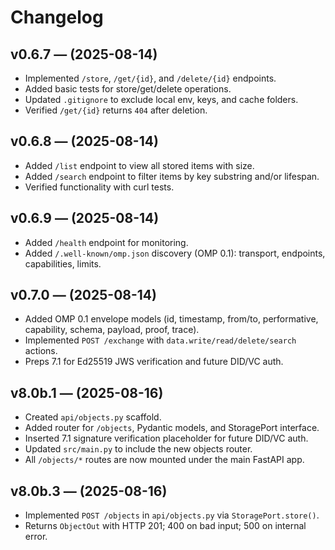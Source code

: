 # Changelog

## v0.6.7 — (2025-08-14)
- Implemented `/store`, `/get/{id}`, and `/delete/{id}` endpoints.
- Added basic tests for store/get/delete operations.
- Updated `.gitignore` to exclude local env, keys, and cache folders.
- Verified `/get/{id}` returns `404` after deletion.
## v0.6.8 — (2025-08-14)
- Added `/list` endpoint to view all stored items with size.
- Added `/search` endpoint to filter items by key substring and/or lifespan.
- Verified functionality with curl tests.
## v0.6.9 — (2025-08-14)
- Added `/health` endpoint for monitoring.
- Added `/.well-known/omp.json` discovery (OMP 0.1): transport, endpoints, capabilities, limits.
## v0.7.0 — (2025-08-14)
- Added OMP 0.1 envelope models (id, timestamp, from/to, performative, capability, schema, payload, proof, trace).
- Implemented `POST /exchange` with `data.write/read/delete/search` actions.
- Preps 7.1 for Ed25519 JWS verification and future DID/VC auth.
## v8.0b.1 — (2025-08-16)
- Created `api/objects.py` scaffold.
- Added router for `/objects`, Pydantic models, and StoragePort interface.
- Inserted 7.1 signature verification placeholder for future DID/VC auth.
- Updated `src/main.py` to include the new objects router.
- All `/objects/*` routes are now mounted under the main FastAPI app.
## v8.0b.3 — (2025-08-16)
- Implemented `POST /objects` in `api/objects.py` via `StoragePort.store()`.
- Returns `ObjectOut` with HTTP 201; 400 on bad input; 500 on internal error.
